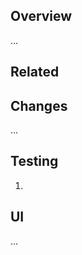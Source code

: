 ## Overview

…

## Related

<!--
- [DES-XYZ](https://tacc-main.atlassian.net/browse/DES-123)
- requires _some_other_pr_
- required by _some_other_pr_
-->

## Changes

…

## Testing

1.

## UI

…

<!--
## Notes

…
-->
